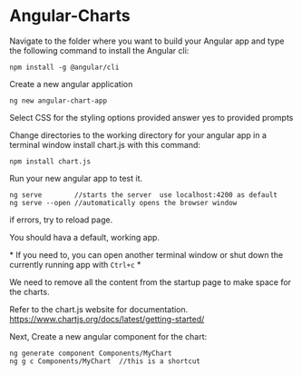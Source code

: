 # Angular-Charts

Navigate to the folder where you want to build your Angular app
and type the following command to install the Angular cli:
```
npm install -g @angular/cli
```

Create a new angular application
```
ng new angular-chart-app
```
Select CSS for the styling options provided
answer yes to provided prompts

Change directories to the working directory for your angular app
in a terminal window install chart.js with this command:
```
npm install chart.js
```

Run your new angular app to test it.
```
ng serve        //starts the server  use localhost:4200 as default
ng serve --open //automatically opens the browser window
```
if errors, try to reload page.

You should hava a default, working app. 

\* If you need to, you can open another terminal window or shut down
the currently running app with `Ctrl+c` \*

We need to remove all the content from the startup page 
to make space for the charts. 

Refer to the chart.js website for documentation.
https://www.chartjs.org/docs/latest/getting-started/

Next, Create a new angular component for the chart:
```
ng generate component Components/MyChart
ng g c Components/MyChart  //this is a shortcut
```
